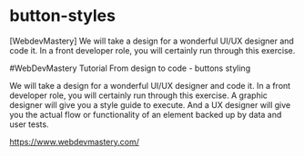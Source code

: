 # button-styles
[WebdevMastery] We will take a design for a wonderful UI/UX designer and code it. In a front developer role, you will certainly run through this exercise.

#WebDevMastery Tutorial
From design to code - buttons styling

We will take a design for a wonderful UI/UX designer and code it. In a front developer role, you will certainly run through this exercise. A graphic designer will give you a style guide to execute. And a UX designer will give you the actual flow or functionality of an element backed up by data and user tests.

https://www.webdevmastery.com/